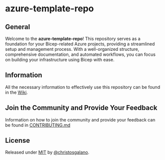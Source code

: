# azure-template-repo

## General

Welcome to the **azure-template-repo**! This repository serves as a foundation for your Bicep-related Azure projects, providing a streamlined setup and management process. With a well-organized structure, comprehensive documentation, and automated workflows, you can focus on building your infrastructure using Bicep with ease.

## Information

All the necessary information to effectively use this repository can be found in the [Wiki](https://github.com/christosgalano/azure-template-repo/wiki).

## Join the Community and Provide Your Feedback

Information on how to join the community and provide your feedback can be found in [CONTRIBUTING.md](CONTRIBUTING.MD)

## License

Released under [MIT](LICENSE) by [@christosgalano](https://github.com/christosgalano).
